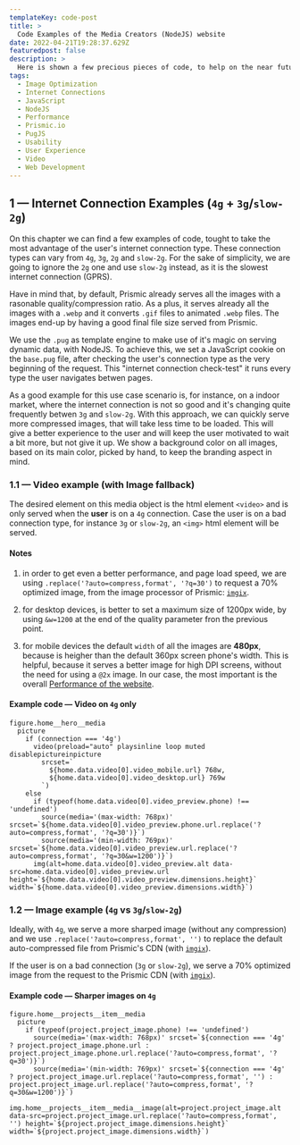```yaml
---
templateKey: code-post
title: >
  Code Examples of the Media Creators (NodeJS) website
date: 2022-04-21T19:28:37.629Z
featuredpost: false
description: >
  Here is shown a few precious pieces of code, to help on the near future, when no one knows what this all is about.
tags:
  - Image Optimization
  - Internet Connections
  - JavaScript
  - NodeJS
  - Performance
  - Prismic.io
  - PugJS
  - Usability
  - User Experience
  - Video
  - Web Development
---
```


## 1 — Internet Connection Examples (`4g` + `3g`/`slow-2g`)

On this chapter we can find a few examples of code, tought to take the most advantage of the user's internet connection type. These connection types can vary from `4g`, `3g`, `2g` and `slow-2g`. For the sake of simplicity, we are going to ignore the `2g` one and use `slow-2g` instead, as it is the slowest internet connection (GPRS).

Have in mind that, by default, Prismic already serves all the images with a rasonable quality/compression ratio. As a plus, it serves already all the images with a `.webp` and it converts `.gif` files to animated `.webp` files. The images end-up by having a good final file size served from Prismic.

We use the `.pug` as template engine to make use of it's magic on serving dynamic data, with NodeJS. To achieve this, we set a JavaScript cookie on the `base.pug` file, after checking the user's connection type as the very beginning of the request. This "internet connection check-test" it runs every type the user navigates betwen pages.

As a good example for this use case scenario is, for instance, on a indoor market, where the internet connection is not so good and it's changing quite frequently betwen `3g` and `slow-2g`. With this approach, we can quickly serve more compressed images, that will take less time to be loaded. This will give a better experience to the user and will keep the user motivated to wait a bit more, but not give it up. We show a background color on all images, based on its main color, picked by hand, to keep the branding aspect in mind.

### 1.1 — Video example (with Image fallback)

The desired element on this media object is the html element `<video>` and is only served when the **user** is on a `4g` connection. Case the user is on a bad connection type, for instance `3g` or `slow-2g`, an `<img>` html element will be served.

#### Notes

1. in order to get even a better performance, and page load speed, we are using `.replace('?auto=compress,format', '?q=30')` to request a 70% optimized image, from the image processor of Prismic: [`imgix`](https://prismic.io/blog/prismic-image-optimization-imgix 'See official post on Prismic.io').

2. for desktop devices, is better to set a maximum size of 1200px wide, by using `&w=1200` at the end of the quality parameter fron the previous point.

3. for mobile devices the default `width` of all the images are **480px**, because is heigher than the default 360px screen phone's width. This is helpful, because it serves a better image for high DPI screens, without the need for using a `@2x` image. In our case, the most important is the overall [Performance of the website](https://design-code.tips/tags/performance/).

#### Example code — Video on `4g` only

```pug
figure.home__hero__media
  picture
    if (connection === '4g')
      video(preload="auto" playsinline loop muted disablepictureinpicture
        srcset=`
          ${home.data.video[0].video_mobile.url} 768w,
          ${home.data.video[0].video_desktop.url} 769w
        `)
    else
      if (typeof(home.data.video[0].video_preview.phone) !== 'undefined')
        source(media='(max-width: 768px)' srcset=`${home.data.video[0].video_preview.phone.url.replace('?auto=compress,format', '?q=30')}`)
        source(media='(min-width: 769px)' srcset=`${home.data.video[0].video_preview.url.replace('?auto=compress,format', '?q=30&w=1200')}`)
      img(alt=home.data.video[0].video_preview.alt data-src=home.data.video[0].video_preview.url height=`${home.data.video[0].video_preview.dimensions.height}` width=`${home.data.video[0].video_preview.dimensions.width}`)
```

### 1.2 — Image example (`4g` vs `3g`/`slow-2g`)

Ideally, with `4g`, we serve a more sharped image (without any compression) and we use `.replace('?auto=compress,format', '')` to replace the default auto-compressed file from Prismic's CDN (with [`imgix`](https://prismic.io/blog/prismic-image-optimization-imgix 'See official post on Prismic.io')).

If the user is on a bad connection (`3g` or `slow-2g`), we serve a 70% optimized image from the request to the Prismic CDN (with [`imgix`](https://prismic.io/blog/prismic-image-optimization-imgix 'See official post on Prismic.io')).

#### Example code — Sharper images on `4g`

```pug
figure.home__projects__item__media
  picture
    if (typeof(project.project_image.phone) !== 'undefined')
      source(media='(max-width: 768px)' srcset=`${connection === '4g' ? project.project_image.phone.url : project.project_image.phone.url.replace('?auto=compress,format', '?q=30')}`)
      source(media='(min-width: 769px)' srcset=`${connection === '4g' ? project.project_image.url.replace('?auto=compress,format', '') : project.project_image.url.replace('?auto=compress,format', '?q=30&w=1200')}`)
    img.home__projects__item__media__image(alt=project.project_image.alt data-src=project.project_image.url.replace('?auto=compress,format', '') height=`${project.project_image.dimensions.height}` width=`${project.project_image.dimensions.width}`)

```
